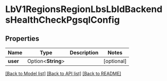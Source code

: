 # LbV1RegionsRegionLbsLbIdBackendsHealthCheckPgsqlConfig

## Properties

Name | Type | Description | Notes
------------ | ------------- | ------------- | -------------
**user** | Option<**String**> |  | [optional]

[[Back to Model list]](../README.md#documentation-for-models) [[Back to API list]](../README.md#documentation-for-api-endpoints) [[Back to README]](../README.md)


